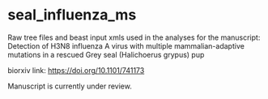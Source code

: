 # seal_influenza_ms

Raw tree files and beast input xmls used in the analyses for the manuscript: 
Detection of H3N8 influenza A virus with multiple mammalian-adaptive mutations in a rescued Grey seal (Halichoerus grypus) pup

biorxiv link: https://doi.org/10.1101/741173 

Manuscript is currently under review. 
